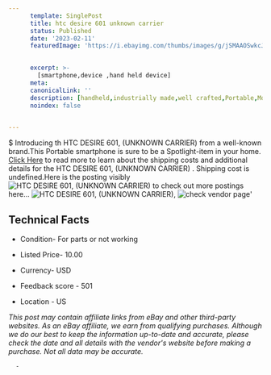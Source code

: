 ```yaml
---
      template: SinglePost
      title: htc desire 601 unknown carrier 
      status: Published
      date: '2023-02-11'
      featuredImage: 'https://i.ebayimg.com/thumbs/images/g/jSMAAOSwkcJj4IMr/s-l225.jpg'
       

      excerpt: >-
        [smartphone,device ,hand held device]
      meta:
      canonicalLink: ''
      description: [handheld,industrially made,well crafted,Portable,Mobile,Compact,Convenient,Lightweight,Maneuverable,Man-portable,Miniature,Carriable,Hand-held,Light,Holdable,Transportable,Mobile device,Pocket-sized,On-the-go,Wireless,Cordless,Compact size,Convenient size, smartphone,device ,hand held device]
      noindex: false
      

---
```

$
      Introducing th HTC DESIRE 601, (UNKNOWN CARRIER)  from a well-known brand.This Portable smartphone is sure to be a Spotlight-item in your home. [Click Here](https://www.ebay.com/itm/295513296511?hash=item44cdf70e7f%3Ag%3AjSMAAOSwkcJj4IMr&mkevt=1&mkcid=1&mkrid=711-53200-19255-0&campid=%253CePNCampaignId%253E&customid=%253CreferenceId%253E&toolid=10049) to read more to learn about the shipping costs and additional details for the HTC DESIRE 601, (UNKNOWN CARRIER) . Shipping cost is undefined.Here is the posting visibly ![HTC DESIRE 601, (UNKNOWN CARRIER) ](https://i.ebayimg.com/thumbs/images/g/jSMAAOSwkcJj4IMr/s-l225.jpg) to check out more postings here... ![HTC DESIRE 601, (UNKNOWN CARRIER) ](https://i.ebayimg.com/images/g/jSMAAOSwkcJj4IMr/s-l1600.jpg), ![check vendor page](https://origin-galleryplus.ebayimg.com/ws/web/295513296511_2_0_1/225x225.jpg,https://origin-galleryplus.ebayimg.com/ws/web/295513296511_3_0_1/225x225.jpg)'

      

 ## Technical Facts 



     
      

 - Condition- For parts or not working 


      

 - Listed Price- 10.00 


      

 - Currency- USD 


      

 - Feedback score - 501 


      

 - Location - US 


      
      

 *_This post may contain affiliate links from eBay and other third-party websites. As an eBay affiliate, we earn from qualifying purchases. Although we do our best to keep the information up-to-date and accurate, please check the date and all details with the vendor's website before making a purchase. Not all data may be accurate._*




      -
